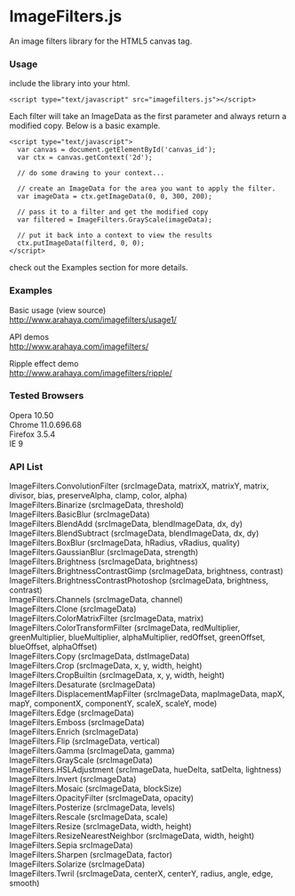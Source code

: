 ImageFilters.js
======
  
An image filters library for the HTML5 canvas tag.  
  
### Usage ###

include the library into your html.

	<script type="text/javascript" src="imagefilters.js"></script>

Each filter will take an ImageData as the first parameter
and always return a modified copy. Below is a basic example.

	<script type="text/javascript">
	  var canvas = document.getElementById('canvas_id');
	  var ctx = canvas.getContext('2d');
	  
	  // do some drawing to your context...
	  
	  // create an ImageData for the area you want to apply the filter.
	  var imageData = ctx.getImageData(0, 0, 300, 200);
	  
	  // pass it to a filter and get the modified copy
	  var filtered = ImageFilters.GrayScale(imageData);
	  
	  // put it back into a context to view the results
	  ctx.putImageData(filterd, 0, 0);
	</script>

check out the Examples section for more details.


### Examples ###
Basic usage (view source)  
<http://www.arahaya.com/imagefilters/usage1/>  
  
API demos  
<http://www.arahaya.com/imagefilters/>  
  
Ripple effect demo  
<http://www.arahaya.com/imagefilters/ripple/>  
  
  
### Tested Browsers ###
Opera 10.50  
Chrome 11.0.696.68  
Firefox 3.5.4  
IE 9  
  
  
### API List ###
ImageFilters.ConvolutionFilter (srcImageData, matrixX, matrixY, matrix, divisor, bias, preserveAlpha, clamp, color, alpha)  
ImageFilters.Binarize (srcImageData, threshold)  
ImageFilters.BasicBlur (srcImageData)  
ImageFilters.BlendAdd (srcImageData, blendImageData, dx, dy)  
ImageFilters.BlendSubtract (srcImageData, blendImageData, dx, dy)  
ImageFilters.BoxBlur (srcImageData, hRadius, vRadius, quality)  
ImageFilters.GaussianBlur (srcImageData, strength)  
ImageFilters.Brightness (srcImageData, brightness)  
ImageFilters.BrightnessContrastGimp (srcImageData, brightness, contrast)  
ImageFilters.BrightnessContrastPhotoshop (srcImageData, brightness, contrast)  
ImageFilters.Channels (srcImageData, channel)  
ImageFilters.Clone (srcImageData)  
ImageFilters.ColorMatrixFilter (srcImageData, matrix)  
ImageFilters.ColorTransformFilter (srcImageData, redMultiplier, greenMultiplier, blueMultiplier, alphaMultiplier, redOffset, greenOffset, blueOffset, alphaOffset)  
ImageFilters.Copy (srcImageData, dstImageData)  
ImageFilters.Crop (srcImageData, x, y, width, height)  
ImageFilters.CropBuiltin (srcImageData, x, y, width, height)  
ImageFilters.Desaturate (srcImageData)  
ImageFilters.DisplacementMapFilter (srcImageData, mapImageData, mapX, mapY, componentX, componentY, scaleX, scaleY, mode)  
ImageFilters.Edge (srcImageData)  
ImageFilters.Emboss (srcImageData)  
ImageFilters.Enrich (srcImageData)  
ImageFilters.Flip (srcImageData, vertical)  
ImageFilters.Gamma (srcImageData, gamma)  
ImageFilters.GrayScale (srcImageData)  
ImageFilters.HSLAdjustment (srcImageData, hueDelta, satDelta, lightness)  
ImageFilters.Invert (srcImageData)  
ImageFilters.Mosaic (srcImageData, blockSize)  
ImageFilters.OpacityFilter (srcImageData, opacity)  
ImageFilters.Posterize (srcImageData, levels)  
ImageFilters.Rescale (srcImageData, scale)  
ImageFilters.Resize (srcImageData, width, height)  
ImageFilters.ResizeNearestNeighbor (srcImageData, width, height)  
ImageFilters.Sepia srcImageData)  
ImageFilters.Sharpen (srcImageData, factor)  
ImageFilters.Solarize (srcImageData)  
ImageFilters.Twril (srcImageData, centerX, centerY, radius, angle, edge, smooth)  


